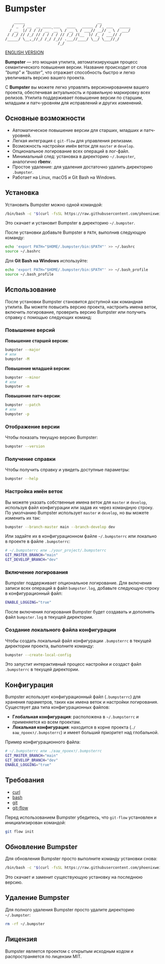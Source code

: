 # Bumpster

```ascii
    _____                                 __
   / _  / __  __ ____ ___   ____   _____ / /_ ___   _____
  / __  |/ / / // __ `__ \ / __ \ / ___// __// _ \ / ___/
 / /_/ // /_/ // / / / / // /_/ /(__  )/ /_ / ___// /
/_____/ \__,_//_/ /_/ /_// .___//____/ \__/ \___//_/
                        /_/
```

[ENGLISH VERSION](README.md)

**Bumpster** — это мощная утилита, автоматизирующая процесс семантического повышения версии. Название происходит от слов *"bump"* и *"buster"*, что отражает способность быстро и легко увеличивать версию вашего проекта.

С **Bumpster** вы можете легко управлять версионированием вашего проекта, обеспечивая актуальность и правильную маркировку всех релизов. Утилита поддерживает повышение версии по старшим, младшим и патч-уровням для исправлений и других изменений.

## Основные возможности

- Автоматическое повышение версии для старших, младших и патч-уровней.
- Легкая интеграция с `git-flow` для управления релизами.
- Возможность настройки имён веток для `master` и `develop`.
- Опциональное логирование всех операций в лог-файл.
- Минимальный след: установка в директорию `~/.bumpster`, аналогично **rbenv**.
- Простое удаление: для удаления достаточно удалить директорию `.bumpster`.
- Работает на Linux, macOS и Git Bash на Windows.

## Установка

Установить Bumpster можно одной командой:

```bash
/bin/bash -c "$(curl -fsSL https://raw.githubusercontent.com/phoenixweiss/bumpster/main/install.sh)"
```

Это скачает и установит Bumpster в директорию `~/.bumpster`.

После установки добавьте Bumpster в `PATH`, выполнив следующую команду:

```bash
echo 'export PATH="$HOME/.bumpster/bin:$PATH"' >> ~/.bashrc
source ~/.bashrc
```

Для **Git Bash на Windows** используйте:

```bash
echo 'export PATH="$HOME/.bumpster/bin:$PATH"' >> ~/.bash_profile
source ~/.bash_profile
```

## Использование

После установки Bumpster становится доступной как командная утилита. Вы можете повысить версию проекта, настроить имена веток, включить логирование, проверить версию Bumpster или получить справку с помощью следующих команд:

### Повышение версий

**Повышение старшей версии**:

```bash
bumpster --major
# или
bumpster -M
```

**Повышение младшей версии**:

```bash
bumpster --minor
# или
bumpster -m
```

**Повышение патч-версии**:

```bash
bumpster --patch
# или
bumpster -p
```

### Отображение версии

Чтобы показать текущую версию Bumpster:

```bash
bumpster --version
```

### Получение справки

Чтобы получить справку и увидеть доступные параметры:

```bash
bumpster --help
```

### Настройка имён веток

Вы можете указать собственные имена веток для `master` и `develop`, используя файл конфигурации или задав их через командную строку. По умолчанию Bumpster использует `master` и `develop`, но вы можете изменить их так:

```bash
bumpster --branch-master main --branch-develop dev
```

Или задайте их в конфигурационном файле `~/.bumpsterrc` или локально в проекте в файле `.bumpsterrc`:

```bash
# ~/.bumpsterrc или ./your_project/.bumpsterrc
GIT_MASTER_BRANCH="main"
GIT_DEVELOP_BRANCH="dev"
```

### Включение логирования

Bumpster поддерживает опциональное логирование. Для включения записи всех операций в файл `bumpster.log`, добавьте следующую строку в конфигурационный файл:

```bash
ENABLE_LOGGING="true"
```

После включения логирования Bumpster будет создавать и дополнять файл `bumpster.log` в текущей директории.

### Создание локального файла конфигурации

Чтобы создать локальный файл конфигурации `.bumpsterrc` в текущей директории проекта, выполните команду:

```bash
bumpster --create-local-config
```

Это запустит интерактивный процесс настройки и создаст файл `.bumpsterrc` в текущей директории.

## Конфигурация

Bumpster использует конфигурационный файл (`.bumpsterrc`) для хранения параметров, таких как имена веток и настройки логирования. Существует два типа конфигурационных файлов:

- **Глобальная конфигурация**: расположена в `~/.bumpsterrc` и применяется ко всем проектам.
- **Локальная конфигурация**: находится в корне проекта (`./ваш_проект/.bumpsterrc`) и имеет больший приоритет над глобальной.

Пример конфигурационного файла:

```bash
# ~/.bumpsterrc или ./ваш_проект/.bumpsterrc
GIT_MASTER_BRANCH="main"
GIT_DEVELOP_BRANCH="dev"
ENABLE_LOGGING="true"
```

## Требования

- [curl](https://curl.se/)
- [bash](https://www.gnu.org/software/bash/)
- [git](https://git-scm.com/)
- [git-flow](https://danielkummer.github.io/git-flow-cheatsheet/index.html)

Перед использованием Bumpster убедитесь, что `git-flow` установлен и инициализирован командой:

```bash
git flow init
```

## Обновление Bumpster

Для обновления Bumpster просто выполните команду установки снова:

```bash
/bin/bash -c "$(curl -fsSL https://raw.githubusercontent.com/phoenixweiss/bumpster/main/install.sh)"
```

Это скачает и заменит существующую установку на последнюю версию.

## Удаление Bumpster

Для полного удаления Bumpster просто удалите директорию `~/.bumpster`:

```bash
rm -rf ~/.bumpster
```

## Лицензия

Bumpster является проектом с открытым исходным кодом и распространяется по лицензии MIT.
